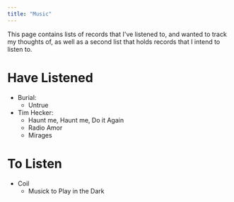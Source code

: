 ```yaml
---
title: "Music"
---
```

This page contains lists of records that I've listened to, and wanted to track my thoughts of, as well as a second list that holds records that I intend to listen to.

# Have Listened
- Burial: 
	- Untrue
- Tim Hecker:
	- Haunt me, Haunt me, Do it Again
	- Radio Amor
	- Mirages

# To Listen
- Coil
	- Musick to Play in the Dark